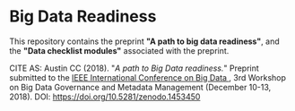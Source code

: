 # Big Data Readiness

This repository contains the preprint **"A path to big data readiness"**, and the **"Data checklist modules"** associated with the preprint.

CITE AS: Austin CC (2018). "*A path to Big Data readiness.*" Preprint submitted to the [IEEE International Conference on Big Data ](http://cci.drexel.edu/bigdata/bigdata2018/), 3rd Workshop on Big Data Governance and Metadata Management (December 10-13, 2018). DOI: https://doi.org/10.5281/zenodo.1453450 
